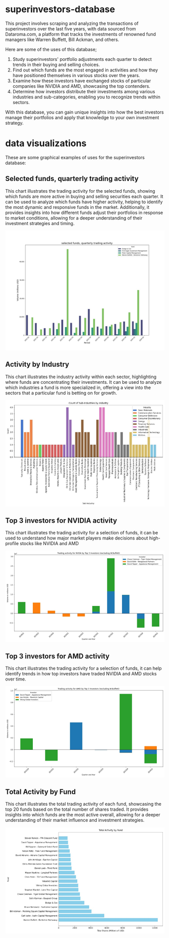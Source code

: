 # superinvestors-database
This project involves scraping and analyzing the transactions of superinvestors over the last five years, with data sourced from Dataroma.com, a platform that tracks the investments of renowned fund managers like Warren Buffett, Bill Ackman, and others.

Here are some of the uses of this database;
1. Study superinvestors' portfolio adjustments each quarter to detect trends in their buying and selling choices.
2. Find out which funds are the most engaged in activities and how they have positioned themselves in various stocks over the years.
3. Examine how these investors have exchanged stocks of particular companies like NVIDIA and AMD, showcasing the top contenders.
4. Determine how investors distribute their investments among various industries and sub-categories, enabling you to recognize trends within sectors.

With this database, you can gain unique insights into how the best investors manage their portfolios and apply that knowledge to your own investment strategy.

# data visualizations

These are some graphical examples of uses for the superinvestors database:

## Selected funds, quarterly trading activity 

This chart illustrates the trading activity for the selected funds, showing which funds are more active in buying and selling securities each quarter. It can be used to analyze which funds have higher activity, helping to identify the most dynamic and responsive funds in the market. Additionally, it provides insights into how different funds adjust their portfolios in response to market conditions, allowing for a deeper understanding of their investment strategies and timing.

![Quarterly trading activity](Trading_activity_by_fund.jpg)  

## Activity by Industry

This chart illustrates the industry activity within each sector, highlighting where funds are concentrating their investments. It can be used to analyze which industries a fund is more specialized in, offering a view into the sectors that a particular fund is betting on for growth.

![Activity by Industry](Sub-industries_by_industry.jpg)

## Top 3 investors for NVIDIA activity 

This chart illustrates the trading activity for a selection of funds, it can be used to understand how major market players make decisions about high-profile stocks like NVIDIA and AMD

![Trading activity NVIDIA](activity_by_symbol_NVDA.jpg)  

## Top 3 investors for AMD activity 

This chart illustrates the trading activity for a selection of funds, it can help identify trends in how top investors have traded NVIDIA and AMD stocks over time.

![Trading activity AMD](activity_by_symbol_AMD.jpg)  

## Total Activity by Fund

This chart illustrates the total trading activity of each fund, showcasing the top 20 funds based on the total number of shares traded. It provides insights into which funds are the most active overall, allowing for a deeper understanding of their market influence and investment strategies.

![Total Activity by Fund](activity_by_fund.jpg)




